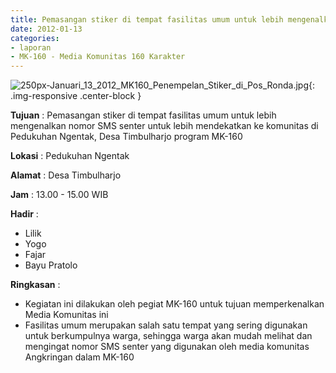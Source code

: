 ```yaml
---
title: Pemasangan stiker di tempat fasilitas umum untuk lebih mengenalkan nomor SMS senter untuk lebih mendekatkan ke komunitas di Pedukuhan Ngentak, Desa Timbulharjo program MK-160
date: 2012-01-13
categories:
- laporan
- MK-160 - Media Komunitas 160 Karakter
---
```


![250px-Januari_13_2012_MK160_Penempelan_Stiker_di_Pos_Ronda.jpg](/uploads/250px-Januari_13_2012_MK160_Penempelan_Stiker_di_Pos_Ronda.jpg){: .img-responsive .center-block }

**Tujuan** : Pemasangan stiker di tempat fasilitas umum untuk lebih mengenalkan nomor SMS senter untuk lebih mendekatkan ke komunitas di Pedukuhan Ngentak, Desa Timbulharjo program MK-160

**Lokasi** : Pedukuhan Ngentak   

**Alamat** : Desa Timbulharjo  

**Jam** : 13.00 - 15.00 WIB

**Hadir** : 
* Lilik
* Yogo
* Fajar
* Bayu Pratolo

**Ringkasan** : 
* Kegiatan ini dilakukan oleh pegiat MK-160 untuk tujuan memperkenalkan Media Komunitas ini
* Fasilitas umum merupakan salah satu tempat yang sering digunakan untuk berkumpulnya warga, sehingga warga akan mudah melihat dan mengingat nomor SMS senter yang digunakan oleh media komunitas Angkringan dalam MK-160
